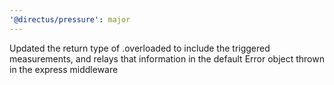 ```yaml
---
'@directus/pressure': major
---
```


Updated the return type of .overloaded to include the triggered measurements, and relays that information in the default
Error object thrown in the express middleware

